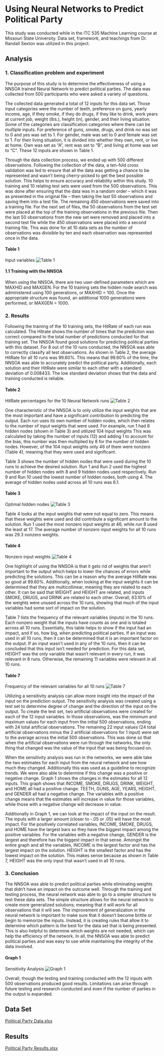 # Using Neural Networks to Predict Political Party

This study was conducted while in the ITC 535 Machine Learning course at Missouri State University. Data set, framework, and teachings from Dr. Randall Sexton was utilized in this project.

## Analysis

### 1. Classification problem and experiment
The purpose of this study is to determine the effectiveness of using a NNSOA trained Neural Network to predict political parties. The data was collected from 500 participants who were asked a variety of questions.

The collected data generated a total of 12 inputs for this data set. Those input categories were the number of teeth, preference on guns, yearly income, age, if they smoke, if they do drugs, if they like to drink, work years at current job, weight (lbs.), height (in), gender, and their living situation. Some of the categories are classification categories where there can be multiple inputs. For preference of guns, smoke, drugs, and drink no was set to 0 and yes was set to 1. For gender, male was set to 0 and female was set to 1. For their living situation, it is divided into whether they own, rent, or live at home. Own was set as “A”, rent was set to “B”, and living at home was set to “C”. These 12 inputs are shown in Table 1.

Through the data collection process, we ended up with 500 different observations. Following the collection of the data, a ten-fold cross validation was led to ensure that all the data was getting a chance to be represented and wasn’t being cherry-picked to get the best possible solution. This helps to ensure accuracy and reliability within this study. 10 training and 10 relating test sets were used from the 500 observations. This was done after ensuring that the data was in a random order – which it was as presented in the original file – then taking the last 50 observations and saving them into a test file. The remaining 450 observations were saved into a training file. For the next set of files, the 50 observations from the test set were placed at the top of the training observations in the previous file. Then the last 50 observations from the new set were removed and placed into a second test file while the 450 observations were placed into a second training file. This was done for all 10 data sets as the number of observations was divisible by ten and each observation was represented once in the data.

#### Table 1
Input variables
![Table 1](https://github.com/user-attachments/assets/38c478cb-a502-4815-a7a1-429b36fc2882)

#### 1.1 Training with the NNSOA
When using the NNSOA, there are two user-defined parameters which are MAXHID and MAXGEN. For the 10 training sets the hidden node search was administered using 100 generations, or MAXHID = 100. Once the appropriate structure was found, an additional 1000 generations were performed, or MAXGEN = 1000.

### 2. Results
Following the training of the 10 training sets, the HitRate of each run was calculated. The Hitrate shows the number of times that the prediction was correct compared to the total number of predictions conducted for that training set. The NNSOA found good solutions for predicting political parties with this dataset. For 8 out of the 10 runs conducted, the NNSOA was able to correctly classify all test observations. As shown in Table 2, the average HitRate for all 10 runs was 99.60%. This means that 99.60% of the time, the NNSOA was able to accurately predict the political party. Additionally, each solution and their HitRate were similar to each other with a standard deviation of 0.008433. The low standard deviation shows that the data and training conducted is reliable.

#### Table 2
HitRate percentages for the 10 Neural Network runs
![Table 2](https://github.com/user-attachments/assets/84bd494c-c75d-4d51-a910-bdac5f0c419f)

One characteristic of the NNSOA is to only utilize the input weights that are the most important and have a significant contribution to predicting the output. Each run uses its own number of hidden nodes, which then relates to the number of input weights that were used. For example, run 1 had 8 hidden nodes (shown in Table 3) and utilized 104 input weights This was calculated by taking the number of inputs (12) and adding 1 to account for the bias, this number was then multiplied by 8 for the number of hidden nodes. However, of the 104 input weights only 46 of them were nonzero (Table 4), meaning that they were used and significant. 

Table 3 shows the number of hidden nodes that were used during the 10 runs to achieve the desired solution. Run 1 and Run 2 used the highest number of hidden nodes with 8 and 9 hidden nodes used respectively. Run 9 and Run 10 used the lowest number of hidden nodes, both using 4. The average of hidden nodes used across all 10 runs was 6.1.

#### Table 3
Optimal hidden nodes
![Table 3](https://github.com/user-attachments/assets/ddb9ab6f-3fa3-4da8-b2d8-8281b6124670)

Table 4 looks at the input weights that were not equal to zero. This means that these weights were used and did contribute a significant amount to the solution. Run 1 used the most nonzero input weights at 46, while run 8 used the least at 17. The average number of nonzero input weights for all 10 runs was 29.3 nonzero weights. 

#### Table 4
Nonzero input weights
![Table 4](https://github.com/user-attachments/assets/541b4958-d733-42dc-96fb-a81489458814)

One highlight of using the NNSOA is that it gets rid of weights that aren’t important to the output which helps to lower the chances of errors while predicting the solutions. This can be a reason why the average HitRate was so good at 99.60%. Additionally, when looking at the input weights it can be determined that they are multicollinear, meaning they are related to each other. It can be said that WEIGHT and HEIGHT are related, and inputs SMOKE, DRUGS, and DRINK are related to each other. Overall, 63.10% of the weights were unused across the 10 runs, showing that much of the input variables had some sort of impact on the solution.

Table 7 lists the frequency of the relevant variables (inputs) in the 10 runs. Each nonzero weight that the inputs have counts as one and is totaled across all 10 runs. Essentially, this table helps to show if the input had an impact, and if so, how big, when predicting political parties. If an input was used in all 10 runs, then it can be determined that it is an important factor on the output. If an input wasn’t used in any of the 10 runs, then it can be concluded that this input isn’t needed for prediction. For this data set, HEIGHT was the only variable that wasn’t relevant in every run, it was relevant in 8 runs. Otherwise, the remaining 11 variables were relevant in all 10 runs. 

#### Table 7
Frequency of the relevant variables for all 10 runs
![Table 7](https://github.com/user-attachments/assets/997fbb1b-4715-4f0a-bded-e0fef71383cf)

Utilizing a sensitivity analysis can allow more insight into the impact of the input on the prediction output. The sensitivity analysis was created using a test set to determine degree of change and the direction of the input on the output. To create the test set, two artificial observations were created for each of the 12 input variables. In those observations, was the minimum and maximum values for each input from the initial 500 observations, ending with 24 total artificial observations. The remaining 22 input values (24 total artificial observations minus the 2 artificial observations for 1 input) were set to the average across the initial 500 observations. This was done so that when the artificial observations were run through the networks, the only thing that changed was the value of the input that was being focused on. 

When the sensitivity analysis was run in the networks, we were able take the two estimates for each input from the neural network and see how much they changed. Additionally this was used as a guideline to recognize trends. We were also able to determine if this change was a positive or negative change. Graph 1 shows the changes in the estimates for all 12 inputs. This graph shows that INCOME, SMOKE, DRUGS, DRINK, WEIGHT, and HOME all had a positive change. TEETH, GUNS, AGE, YEARS, HEIGHT, and GENDER all had a negative change. The variables with a positive change means that the estimates will increase in value for those variables, while those with a negative change will decrease in value. 

Additionally in Graph 1, we can look at the impact of the input on the result. The inputs with a larger amount (closer to -.05 or .05) will have the most impact. For the positively correlated variables, INCOME, SMOKE, DRUGS, and HOME have the largest bars so they have the biggest impact among the positive variables. For the variables with a negative change, GENDER is the largest and therefore has the biggest impact in that sense. Amongst the entire graph and all the variables, INCOME is the largest factor and has the largest impact on the solution. HEIGHT is the smallest factor and has the lowest impact on the solution. This makes sense because as shown in Table 7, HEIGHT was the only input that wasn’t used in all 10 runs.

### 3. Conclusion

The NNSOA was able to predict political parties while eliminating weights that didn’t have an impact on the outcome well. Through the training and testing process, the neural network was able to go to a simpler structure to test these data sets. The simple structure allows for the neural network to create more generalized solutions; meaning that it will work for all observations that it will see. The improvement of generalization in the neural network is important to make sure that it doesn’t become brittle or begin to memorize the inputs. Instead, it is creating rules that allow it to determine which pattern is the best for the data set that is being presented. This is also helpful to determine which weights are not needed, which can help the efficiency of the network. In all, the NNSOA was able to predict political parties and was easy to use while maintaining the integrity of the data involved.

#### Graph 1
Sensitivity Analysis
![Graph 1](https://github.com/user-attachments/assets/a5300a25-1549-46c7-8390-bf56a1e0cb89)

Overall, though the testing and training conducted with the 12 inputs with 500 observations produced good results. Limitations can arise through future testing and research conducted and even if the number of parties in the output is expanded.

## Data Set
[Political Party Data.xlsx](https://github.com/user-attachments/files/17655089/Political.Party.Data.xlsx)

## Results
[Political Party Results.xlsx](https://github.com/user-attachments/files/17655088/Political.Party.Results.xlsx)
